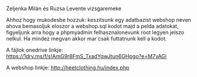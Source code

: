 Zeljenka Milán és Ruzsa Levente vizsgaremeke

Ahhoz hogy mukodesbe hozzuk: keszitsunk egy adatbazist webshop neven
ahova bemasoljuk eloszor a webshop.sql kodot majd a pelda adatokat,
figyeljunk arra hogy a phpmyadmin felhasznalonevunk root legyen jelszo nelkul.
Ha mindez megvan akkor mar csak futtatnunk kell a kodot.

A fájlok onedrive linkje: https://1drv.ms/f/s!AmG9r8FmS_TxadYgwJtun6GHpgo?e=M7vAGi

A webshop linkje: http://heetclothing.hu/index.php
